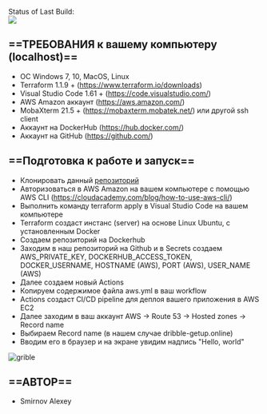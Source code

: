 Status of Last Build:<br>
<img src="https://github.com/mastermole0310/CI-CD-pipeline-for-website-using-AWS-EC2-and-Github-Actions/workflows/Publish Website/badge.svg?branch-main"><br>

## ==ТРЕБОВАНИЯ к вашему компьютеру (localhost)==
- ОС Windows 7, 10, MacOS, Linux
- Terraform 1.1.9 + (https://www.terraform.io/downloads)
- Visual Studio Code 1.61 + (https://code.visualstudio.com/)
- AWS Amazon аккаунт (https://aws.amazon.com/)
- MobaXterm 21.5 + (https://mobaxterm.mobatek.net/) или другой ssh client
- Аккаунт на DockerHub (https://hub.docker.com/)
- Аккаунт на GitHub (https://github.com/)
## ==Подготовка к работе и запуск==
- Клонировать данный [репозиторий](https://github.com/mastermole0310/CI-CD-pipeline-for-website-using-AWS-EC2-and-Github-Actions)
- Авторизоваться в AWS Amazon на вашем компьютере с помощью AWS CLI (https://cloudacademy.com/blog/how-to-use-aws-cli/)
- Выполнить команду terraform apply в Visual Studio Code на вашем компьютере
- Terraform создаст инстанс (server) на основе Linux Ubuntu, с установленным Docker
- Создаем репозиторий на Dockerhub
- Заходим в наш репозиторий на Github и в Secrets создаем AWS_PRIVATE_KEY, DOCKERHUB_ACCESS_TOKEN, DOCKER_USERNAME, HOSTNAME (AWS), PORT (AWS), USER_NAME (AWS)
- Далее создаем новый Actions
- Копируем содержимое файла aws.yml в ваш workflow
- Actions создаст CI/CD pipeline для деплоя вашего приложения в AWS EC2
- Далее заходим в ваш аккаунт AWS → Route 53 → Hosted zones → Record name
- Выбираем Record name (в нашем случае dribble-getup.online)
- Вводим его в браузер и на экране увидим надпись "Hello, world"

![grible](https://user-images.githubusercontent.com/95876810/184141718-72dd3ded-78ba-4d23-96b4-292eaac463d8.jpg)

## ==АВТОР==
- Smirnov Alexey

